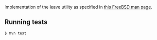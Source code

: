 Implementation of the leave utility
as specified in [this FreeBSD man page][manpage].

## Running tests

`$ mvn test`

[manpage]: https://www.freebsd.org/cgi/man.cgi?query=leave
